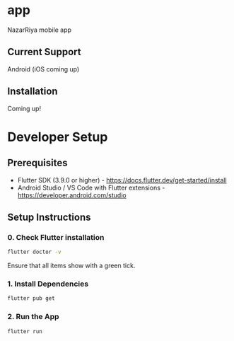 # app

NazarRiya mobile app

## Current Support
Android (iOS coming up)

## Installation
Coming up!


# Developer Setup

## Prerequisites
- Flutter SDK (3.9.0 or higher) - https://docs.flutter.dev/get-started/install
- Android Studio / VS Code with Flutter extensions - https://developer.android.com/studio

## Setup Instructions

### 0. Check Flutter installation
```bash
flutter doctor -v
```
Ensure that all items show with a green tick.

### 1. Install Dependencies
```bash
flutter pub get
```

### 2. Run the App
```bash
flutter run
```